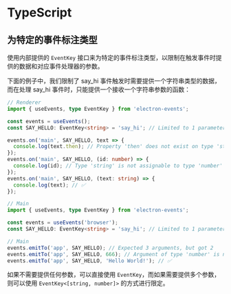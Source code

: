 # TypeScript

## 为特定的事件标注类型

使用内部提供的 `EventKey` 接口来为特定的事件标注类型，以限制在触发事件时提供的数据和对应事件处理器的参数。

下面的例子中，我们限制了 say_hi 事件触发时需要提供一个字符串类型的数据，而在处理 say_hi 事件时，只能提供一个接收一个字符串参数的函数：

```ts
// Renderer
import { useEvents, type EventKey } from 'electron-events';

const events = useEvents();
const SAY_HELLO: EventKey<string> = 'say_hi'; // Limited to 1 parameter and of type string

events.on('main', SAY_HELLO, text => {
  console.log(text.then); // Property 'then' does not exist on type 'string'
});
events.on('main', SAY_HELLO, (id: number) => {
  console.log(id); // Type 'string' is not assignable to type 'number'
});
events.on('main', SAY_HELLO, (text: string) => {
  console.log(text); // ✅
});

// Main
import { useEvents, type EventKey } from 'electron-events';

const events = useEvents('browser');
const SAY_HELLO: EventKey<string> = 'say_hi'; // Limited to 1 parameter and of type string

// Main
events.emitTo('app', SAY_HELLO); // Expected 3 arguments, but got 2
events.emitTo('app', SAY_HELLO, 666); // Argument of type 'number' is not assignable to parameter of type 'string'
events.emitTo('app', SAY_HELLO, 'Hello World!'); // ✅
```

如果不需要提供任何参数，可以直接使用 `EventKey`，而如果需要提供多个参数，则可以使用 `EventKey<[string, number]>` 的方式进行限定。

